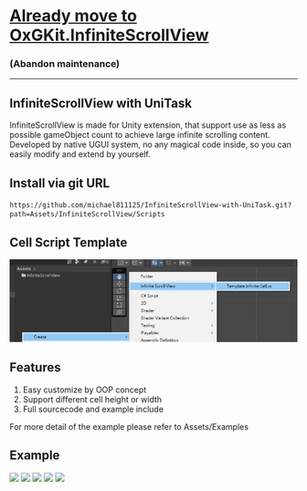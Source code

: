 # [Already move to OxGKit.InfiniteScrollView](https://github.com/michael811125/OxGKit#infinitescrollview-dependence-unitask-oxgkitloggingsystem)
### (Abandon maintenance)

---

## InfiniteScrollView with UniTask
InfiniteScrollView is made for Unity extension, that support use as less as possible gameObject count to achieve large infinite scrolling content. 
Developed by native UGUI system, no any magical code inside, so you can easily modify and extend by yourself.

## Install via git URL
``` 
https://github.com/michael811125/InfiniteScrollView-with-UniTask.git?path=Assets/InfiniteScrollView/Scripts
```

## Cell Script Template
![](https://github.com/michael811125/InfiniteScrollView-with-UniTask/blob/master/Docs/img_1.png)

## Features
1. Easy customize by OOP concept
2. Support different cell height or width
3. Full sourcecode and example include

For more detail of the example please refer to Assets/Examples

## Example
<img src="https://i.imgur.com/SjkEqnQ.png">
<img src="https://imgur.com/mk39LUO.png">
<img src="https://imgur.com/13rwdCO.png">
<img src="https://imgur.com/nxdvC1e.png">
<img src="https://imgur.com/wlUMawU.png">

